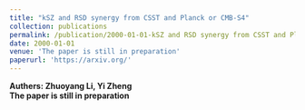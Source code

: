 ```yaml
---
title: "kSZ and RSD synergy from CSST and Planck or CMB-S4"
collection: publications
permalink: /publication/2000-01-01-kSZ and RSD synergy from CSST and Planck or CMB-S4
date: 2000-01-01
venue: 'The paper is still in preparation'
paperurl: 'https://arxiv.org/'
---
```

**Authers: Zhuoyang Li, Yi Zheng**  
**The paper is still in preparation**




